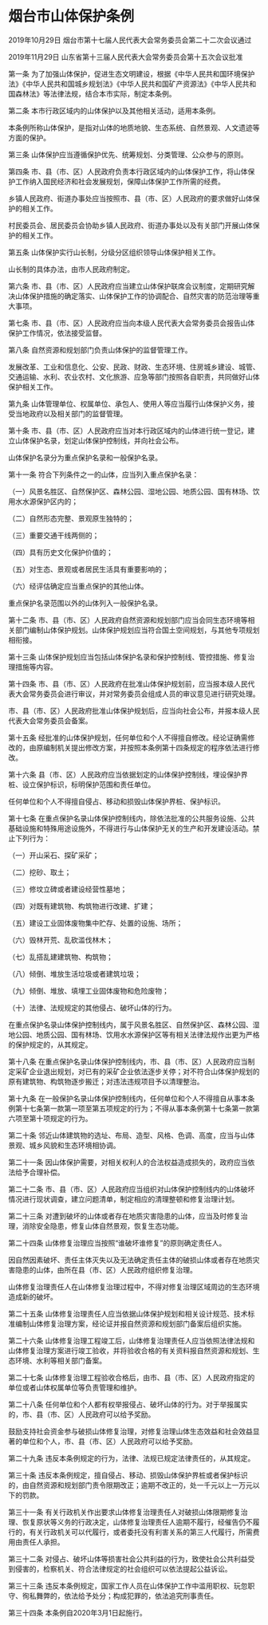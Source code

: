 # 烟台市山体保护条例

2019年10月29日 烟台市第十七届人民代表大会常务委员会第二十二次会议通过

2019年11月29日 山东省第十三届人民代表大会常务委员会第十五次会议批准



第一条 为了加强山体保护，促进生态文明建设，根据《中华人民共和国环境保护法》《中华人民共和国城乡规划法》《中华人民共和国矿产资源法》《中华人民共和国森林法》等法律法规，结合本市实际，制定本条例。

第二条 本市行政区域内的山体保护以及其他相关活动，适用本条例。

本条例所称山体保护，是指对山体的地质地貌、生态系统、自然景观、人文遗迹等方面的保护。

第三条 山体保护应当遵循保护优先、统筹规划、分类管理、公众参与的原则。

第四条 市、县（市、区）人民政府负责本行政区域内的山体保护工作，将山体保护工作纳入国民经济和社会发展规划，保障山体保护工作所需的经费。

乡镇人民政府、街道办事处应当按照市、县（市、区）人民政府的要求做好山体保护的相关工作。

村民委员会、居民委员会协助乡镇人民政府、街道办事处以及有关部门开展山体保护的相关工作。

第五条 山体保护实行山长制，分级分区组织领导山体保护相关工作。

山长制的具体办法，由市人民政府制定。

第六条 市、县（市、区）人民政府应当建立山体保护联席会议制度，定期研究解决山体保护措施的确定落实、山体保护工作的协调配合、自然灾害的防范治理等重大事项。

第七条 市、县（市、区）人民政府应当向本级人民代表大会常务委员会报告山体保护工作情况，依法接受监督。

第八条 自然资源和规划部门负责山体保护的监督管理工作。

发展改革、工业和信息化、公安、民政、财政、生态环境、住房城乡建设、城管、交通运输、水利、农业农村、文化旅游、应急等部门按照各自职责，共同做好山体保护相关工作。

第九条 山体管理单位、权属单位、承包人、使用人等应当履行山体保护义务，接受当地政府以及相关部门的监督管理。

第十条 市、县（市、区）人民政府应当对本行政区域内的山体进行统一登记，建立山体保护名录，划定山体保护控制线，并向社会公布。

山体保护名录分为重点保护名录和一般保护名录。

第十一条 符合下列条件之一的山体，应当列入重点保护名录：

（一）风景名胜区、自然保护区、森林公园、湿地公园、地质公园、国有林场、饮用水水源保护区内的；

（二）自然形态完整、景观原生独特的；

（三）重要交通干线两侧的；

（四）具有历史文化保护价值的；

（五）对生态、景观或者居民生活具有重要影响的；

（六）经评估确定应当重点保护的其他山体。

重点保护名录范围以外的山体列入一般保护名录。

第十二条 市、县（市、区）人民政府自然资源和规划部门应当会同生态环境等相关部门编制山体保护规划。山体保护规划应当符合国土空间规划，与其他专项规划相衔接。

第十三条 山体保护规划应当包括山体保护名录和保护控制线、管控措施、修复治理措施等内容。

第十四条 市、县（市、区）人民政府在批准山体保护规划前，应当报本级人民代表大会常务委员会进行审议，并对常务委员会组成人员的审议意见进行研究处理。

市、县（市、区）人民政府批准山体保护规划后，应当向社会公布，并报本级人民代表大会常务委员会备案。

第十五条 经批准的山体保护规划，任何单位和个人不得擅自修改。经论证确需修改的，由原编制机关提出修改方案，并按照本条例第十四条规定的程序依法进行修改。

第十六条 县（市、区）人民政府应当依据划定的山体保护控制线，埋设保护界桩、设立保护标识，标明保护范围和责任单位。

任何单位和个人不得擅自侵占、移动和损毁山体保护界桩、保护标识。

第十七条 在重点保护名录山体保护控制线内，除依法批准的公共服务设施、公共基础设施和特殊用途设施外，不得进行与山体保护无关的生产和开发建设活动。禁止下列行为：

（一）开山采石、探矿采矿；

（二）挖砂、取土；

（三）修坟立碑或者建设经营性墓地；

（四）对既有建筑物、构筑物进行改建、扩建；

（五）建设工业固体废物集中贮存、处置的设施、场所；

（六）毁林开荒、乱砍滥伐林木；

（七）乱搭乱建建筑物、构筑物；

（八）倾倒、堆放生活垃圾或者建筑垃圾；

（九）倾倒、堆放、填埋工业固体废物和危险废物；

（十）法律、法规规定的其他侵占、破坏山体的行为。

在重点保护名录山体保护控制线内，属于风景名胜区、自然保护区、森林公园、湿地公园、地质公园、国有林场、饮用水水源保护区等有相关法律法规作出更为严格的保护规定的，从其规定。

第十八条 在重点保护名录山体保护控制线内，市、县（市、区）人民政府应当制定采矿企业退出规划，对已有的采矿企业依法逐步关停；对不符合山体保护规划的原有建筑物、构筑物逐步搬迁；对违法违规项目予以清理整治。

第十九条 在一般保护名录山体保护控制线内，任何单位和个人不得擅自从事本条例第十七条第一款第一项至第五项规定的行为；不得从事本条例第十七条第一款第六项至第十项规定的行为。

第二十条 邻近山体建筑物的选址、布局、造型、风格、色调、高度，应当与山体景观、城乡风貌和生态环境相协调。

第二十一条 因山体保护需要，对相关权利人的合法权益造成损失的，政府应当依法给予合理补偿。

第二十二条 市、县（市、区）人民政府应当组织对山体保护控制线内的山体破坏情况进行现状调查，建立问题清单，制定相应的清理整顿和修复治理计划。

第二十三条 对遭到破坏的山体或者存在地质灾害隐患的山体，应当及时修复治理，消除安全隐患，修复山体自然景观，恢复生态功能。

第二十四条 山体修复治理应当按照“谁破坏谁修复”的原则确定责任人。

因自然因素破坏、责任主体灭失以及无法确定责任主体的破损山体或者存在地质灾害隐患的山体，由所在县（市、区）人民政府组织修复治理。

山体修复治理责任人在山体修复治理过程中，不得对修复治理区域周边的生态环境造成新的破坏。

第二十五条 山体修复治理责任人应当依据山体保护规划和相关设计规范、技术标准编制山体修复治理方案，经论证并报自然资源和规划部门备案后组织实施。

第二十六条 山体修复治理工程竣工后，山体修复治理责任人应当依照法律法规和山体修复治理方案进行竣工验收，并将验收合格的有关资料报自然资源和规划、生态环境、水利等相关部门备案。

第二十七条 山体修复治理工程验收合格后，由市、县（市、区）人民政府指定的单位或者山体权属单位等负责管理和维护。

第二十八条 任何单位和个人都有权举报侵占、破坏山体的行为。对于举报属实的，市、县（市、区）人民政府可以给予奖励。

鼓励支持社会资金参与破损山体修复治理，对修复治理山体生态效益和社会效益显著的单位和个人，市、县（市、区）人民政府可以给予奖励。

第二十九条 违反本条例规定的行为，法律、法规已规定法律责任的，从其规定。

第三十条 违反本条例规定，擅自侵占、移动、损毁山体保护界桩或者保护标识的，由自然资源和规划部门责令限期改正；逾期不改正的，处一千元以上一万元以下的罚款。

第三十一条 有关行政机关作出要求山体修复治理责任人对破损山体限期修复治理、恢复原状等义务的行政决定，山体修复治理责任人逾期不履行，经催告仍不履行的，有关行政机关可以代履行，或者委托没有利害关系的第三人代履行，所需费用由责任人承担。

第三十二条 对侵占、破坏山体等损害社会公共利益的行为，致使社会公共利益受到侵害的，检察机关、符合法律规定的社会组织可以依法提起公益诉讼。

第三十三条 违反本条例规定，国家工作人员在山体保护工作中滥用职权、玩忽职守、徇私舞弊的，依法给予处分；构成犯罪的，依法追究刑事责任。

第三十四条 本条例自2020年3月1日起施行。